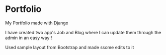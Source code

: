 # Portfolio
My Portfolio made with Django

I have created two app's Job and Blog where I can update them through the admin in an easy way !

Used sample layout from Bootstrap and made ssome edits to it
